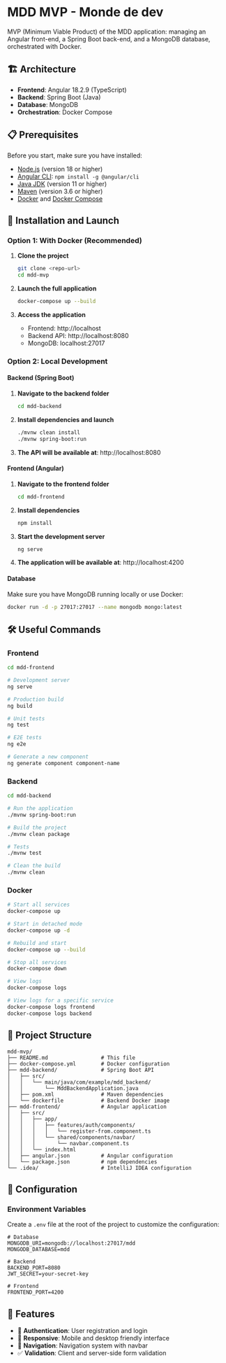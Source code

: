 # MDD MVP - Monde de dev

MVP (Minimum Viable Product) of the MDD application: managing an Angular front-end, a Spring Boot back-end, and a MongoDB database, orchestrated with Docker.

## 🏗️ Architecture

- **Frontend**: Angular 18.2.9 (TypeScript)
- **Backend**: Spring Boot (Java)
- **Database**: MongoDB
- **Orchestration**: Docker Compose

## 📋 Prerequisites

Before you start, make sure you have installed:

- [Node.js](https://nodejs.org/) (version 18 or higher)
- [Angular CLI](https://angular.dev/tools/cli): `npm install -g @angular/cli`
- [Java JDK](https://www.oracle.com/java/technologies/downloads/) (version 11 or higher)
- [Maven](https://maven.apache.org/download.cgi) (version 3.6 or higher)
- [Docker](https://www.docker.com/get-started) and [Docker Compose](https://docs.docker.com/compose/install/)

## 🚀 Installation and Launch

### Option 1: With Docker (Recommended)

1.  **Clone the project**
    ```bash
    git clone <repo-url>
    cd mdd-mvp
    ```

2.  **Launch the full application**
    ```bash
    docker-compose up --build
    ```

3.  **Access the application**
    -   Frontend: http://localhost
    -   Backend API: http://localhost:8080
    -   MongoDB: localhost:27017

### Option 2: Local Development

#### Backend (Spring Boot)

1.  **Navigate to the backend folder**
    ```bash
    cd mdd-backend
    ```

2.  **Install dependencies and launch**
    ```bash
    ./mvnw clean install
    ./mvnw spring-boot:run
    ```

3.  **The API will be available at**: http://localhost:8080

#### Frontend (Angular)

1.  **Navigate to the frontend folder**
    ```bash
    cd mdd-frontend
    ```

2.  **Install dependencies**
    ```bash
    npm install
    ```

3.  **Start the development server**
    ```bash
    ng serve
    ```

4.  **The application will be available at**: http://localhost:4200

#### Database

Make sure you have MongoDB running locally or use Docker:

```bash
docker run -d -p 27017:27017 --name mongodb mongo:latest
```

## 🛠️ Useful Commands

### Frontend

```bash
cd mdd-frontend

# Development server
ng serve

# Production build
ng build

# Unit tests
ng test

# E2E tests
ng e2e

# Generate a new component
ng generate component component-name
```

### Backend

```bash
cd mdd-backend

# Run the application
./mvnw spring-boot:run

# Build the project
./mvnw clean package

# Tests
./mvnw test

# Clean the build
./mvnw clean
```

### Docker

```bash
# Start all services
docker-compose up

# Start in detached mode
docker-compose up -d

# Rebuild and start
docker-compose up --build

# Stop all services
docker-compose down

# View logs
docker-compose logs

# View logs for a specific service
docker-compose logs frontend
docker-compose logs backend
```

## 📁 Project Structure

```
mdd-mvp/
├── README.md                 # This file
├── docker-compose.yml        # Docker configuration
├── mdd-backend/              # Spring Boot API
│   ├── src/
│   │   └── main/java/com/example/mdd_backend/
│   │       └── MddBackendApplication.java
│   ├── pom.xml               # Maven dependencies
│   └── dockerfile            # Backend Docker image
├── mdd-frontend/             # Angular application
│   ├── src/
│   │   ├── app/
│   │   │   ├── features/auth/components/
│   │   │   │   └── register-from.component.ts
│   │   │   └── shared/components/navbar/
│   │   │       └── navbar.component.ts
│   │   └── index.html
│   ├── angular.json          # Angular configuration
│   └── package.json          # npm dependencies
└── .idea/                    # IntelliJ IDEA configuration
```

## 🔧 Configuration

### Environment Variables

Create a `.env` file at the root of the project to customize the configuration:

```env
# Database
MONGODB_URI=mongodb://localhost:27017/mdd
MONGODB_DATABASE=mdd

# Backend
BACKEND_PORT=8080
JWT_SECRET=your-secret-key

# Frontend
FRONTEND_PORT=4200
```

## 📝 Features

-   🔐 **Authentication**: User registration and login
-   📱 **Responsive**: Mobile and desktop friendly interface
-   🔄 **Navigation**: Navigation system with navbar
-   ✅ **Validation**: Client and server-side form validation